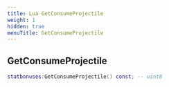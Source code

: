 ```yaml
---
title: Lua GetConsumeProjectile
weight: 1
hidden: true
menuTitle: GetConsumeProjectile
---
```

## GetConsumeProjectile
```lua
statbonuses:GetConsumeProjectile() const; -- uint8
```